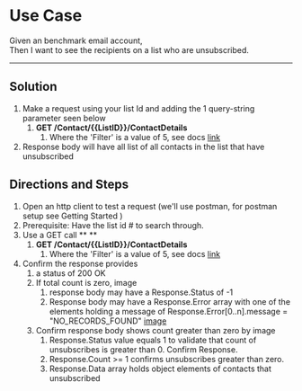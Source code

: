 # Use Case

Given an benchmark email account, \
Then I want to see the recipients on a list who are unsubscribed. 

---

## Solution

1.  Make a request using your list Id and adding the 1 query-string parameter seen below
    1.  **GET /Contact/{{ListID}}/ContactDetails**
        1.  Where the 'Filter' is a value of 5, see docs [link](https://developer.benchmarkemail.com/#efdb4a44-2a7b-92b5-f49c-d59239d4d0d7)
1.  Response body will have all list of all contacts in the list that have unsubscribed    

## Directions and Steps 

1.  Open an http client to test a request (we'll use postman, for postman setup see Getting Started )
1.  Prerequisite: Have the list id # to search through.
1.  Use a GET call ** **
    1.  **GET /Contact/{{ListID}}/ContactDetails**
        1.  Where the 'Filter' is a value of 5, see docs [link](https://developer.benchmarkemail.com/#efdb4a44-2a7b-92b5-f49c-d59239d4d0d7)
1.  Confirm the response provides 
    1.  a status of 200 OK 
    1.  If total count is zero, image 
        1.  response body may have a Response.Status of -1 
        1.  Response body may have a Response.Error array with one of the elements holding a message of Response.Error[0..n].message = "NO_RECORDS_FOUND"  [image](https://www.dropbox.com/s/uo04m2qrhijhg6q/2018-09-17_12-58-27.png?dl=0)
    1.  Confirm response body shows count greater than zero by image
        1.  Response.Status value equals 1 to validate that count of unsubscribes is greater than 0. Confirm Response.
        1.  Response.Count >= 1 confirms unsubscribes greater than zero.
        1.  Response.Data array holds object elements of contacts that unsubscribed